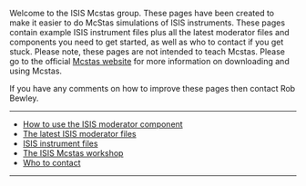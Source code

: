 
Welcome to the ISIS Mcstas group. These pages have been created to make it easier to do McStas simulations of ISIS instruments. These pages contain example ISIS instrument files plus all the latest moderator files and components you need to get started, as well as who to contact if you get stuck. Please note, these pages are not intended to teach Mcstas. Please go to the official [Mcstas website](http://mcstas.org/) for more information on downloading and using Mcstas. 

If you have any comments on how to improve these pages then contact Rob Bewley.


***


* [How to use the ISIS moderator component](How-to-Use-the-ISIS-moderator-component)
* [The latest ISIS moderator files](ISIS-Moderator-files)
* [ISIS instrument files](ISIS-instrument-files)
* [The ISIS Mcstas workshop](ISIS-Mcstas-workshop)
* [Who to contact](Who-to-contact)


***
